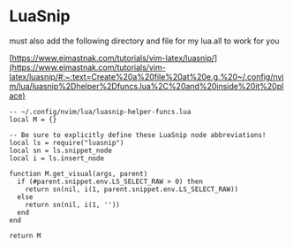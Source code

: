 # LuaSnip

must also add the following directory and file for my lua.all to work for you

[https://www.ejmastnak.com/tutorials/vim-latex/luasnip/](https://www.ejmastnak.com/tutorials/vim-latex/luasnip/#:~:text=Create%20a%20file%20at%20e.g.%20~/.config/nvim/lua/luasnip%2Dhelper%2Dfuncs.lua%2C%20and%20inside%20it%20place)

```
-- ~/.config/nvim/lua/luasnip-helper-funcs.lua
local M = {}

-- Be sure to explicitly define these LuaSnip node abbreviations!
local ls = require("luasnip")
local sn = ls.snippet_node
local i = ls.insert_node

function M.get_visual(args, parent)
  if (#parent.snippet.env.LS_SELECT_RAW > 0) then
    return sn(nil, i(1, parent.snippet.env.LS_SELECT_RAW))
  else
    return sn(nil, i(1, ''))
  end
end

return M
```
